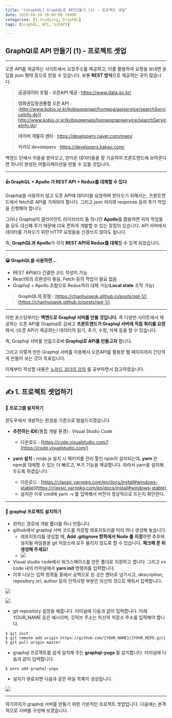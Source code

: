 ```yaml
---
title: "[GraphQL] GraphQL로 API만들기 (1) - 프로젝트 셋업"
date: 2020-08-30 20:00:00 +0900
categories: [1.Studying, GraphQL]
tags: [GraphQL, API, 오픈API]

---
```




##  **GraphQl로 API 만들기 (1) - 프로젝트 셋업**

------

오픈 API를 제공하는 사이트에서 요청주소를 제공하고, 이를 활용하여 요청을 보내면 응답을 json 형태 등으로 받을 수 있습니다. 보통 **REST 방식**으로 제공하는 곳이 많습니다.

> **공공데이터 포털 - 오픈API 제공 :** https://www.data.go.kr/

> **영화권입장권통합 오픈 API :** [http://www.kobis.or.kr/kobisopenapi/homepg/apiservice/searchServiceInfo.do]( http://www.kobis.or.kr/kobisopenapi/homepg/apiservice/searchServiceInfo.do)

> **네이버 개발자 센터** : https://developers.naver.com/main/

> **카카오 developers** : https://developers.kakao.com/

백엔드 단에서 이들을 받아오고, 받아온 데이터들을 잘 가공하여 프론트엔드에 보여준다면 하나의 완성된 어플리케이션을 만들 수 있을 것입니다.

------

#### **👍 GraphQL + Apollo 가 REST API + Redux를 대체할 수 있다**

Graphql을 사용하지 않고 오픈 API에 데이터를 요청하며 받아오기 위해서는, 프론트엔드에서 fetch로 API를 가져와야 합니다. 그리고 json 처리와 response 등의 추가 작업을 진행해야 합니다.

그러나 Graphql의 클라이언트 라이브러리 중 하나인 **Apollo**를 활용하면 위의 작업들을 모두 대신해 주기 때문에 더욱 편하게 개발할 수 있는 장점이 있습니다. API 서버에서 데이터를 가져오기 위한 HTTP 요청들을 신경쓰지 않아도 됩니다.

즉, **GraphQL과 Apollo**가 각각 **REST API와 Redux를 대체**할 수 있게 되었습니다.

------



#### **😀 GraphQL을 사용하면...**

* REST API보다 간결한 코드 작성이 가능
* React와의 호환성이 좋음, Fetch 등의 작업이 필요 없음
* Graphql + Apollo 조합으로 Redux까지 대체 가능(**Local state** 조작 가능)

> **GraphQL의 장점 :** [https://chanhuiseok.github.io/posts/gql-1/](https://chanhuiseok.github.io/posts/gql-1/)

------

이번 포스팅부터는 **백엔드로 Graphql 서버를 만들 것입니다.** 즉 다양한 사이트에서 제공하는 오픈 API를 Graphql로 감싸고 **프론트엔드가 Graphql 서버에 직접 쿼리를 요청**해서, (오픈 API가 제공하는) 데이터의 읽기, 추가, 수정, 삭제 등을 할 수 있습니다.

즉, Graphql 서버를 만듬으로써 **Graphql로 API를 만들고자** 합니다.

그리고 이렇게 만든 Graphql 서버를 이용해서 오픈API를 활용한 웹 페이지까지 간단하게 만들어 보는 것이 목표입니다.

이제부터 작성할 내용은 [노마드 코더의 강의](https://nomadcoders.co/graphql-for-beginners) 를 공부하면서 참고하였습니다.

------

## **✍ 1. 프로젝트 셋업하기**

#### **🚀 프로그램 설치하기**

윈도우에서 개발하는 환경을 기준으로 말씀드리겠습니다.

* **추천하는 IDE**(통합 개발 환경) : Visual Studio Code
  * 다운로드 : [https://code.visualstudio.com/](https://code.visualstudio.com/)

* **yarn 설치 :** node.js 설치 시 패키지를 관리 툴인 npm이 설치되는데, **yarn** 은 npm을 대체할 수 있는 더 빠르고, 부가 기능을 제공합니다. 따라서 yarn을 설치해 두도록 하겠습니다.
  * 다운로드 : [https://classic.yarnpkg.com/en/docs/install#windows-stable](https://classic.yarnpkg.com/en/docs/install#windows-stable)
  * 설치한 이후 cmd에 yarn -v 를 입력해서 버전이 정상적으로 뜨는지 확인한다.

------

#### **🚀 graphql 프로젝트 설치하기**

* 원하는 경로에 개발 폴더를 하나 만듭니다.
* github에서 graphql 서버 코드를 저장할 레포지토리를 미리 하나 생성해 놓습니다.
  * 레포지토리를 생성할 때, **Add .gitignore 항목에서 Node 를 지정**하면 추후에 설치될 파일들을 git 저장소에 모두 올리지 않도록 할 수 있습니다. **체크해 준 뒤 생성해 주세요!**
  * ![](https://i.imgur.com/9MlIMg5.png)
* Visual studio code에서 워크스페이스를 만든 폴더로 지정하고 엽니다. 그리고 vs code 내의 터미널에서 **yarn init** 명령어를 입력합니다.
* 이후 나오는 입력 항목들 중에서 공백으로 된 곳은 엔터로 넘기시고, description, repository url, author 등의 인적사항 부분은 자신의 것으로 채워서 입력합니다.

![](https://i.imgur.com/ecUaHFx.png)

![](https://i.imgur.com/JD4uBz5.png)

* git repository 설정을 해줍니다. 터미널에 다음과 같이 입력합니다. 아래 YOUR_NAME 등은 예시이며, 깃허브 주소는 자신의 저장소 주소를 입력해야 합니다.

```shell
$ git init
$ git remote add origin https://github.com/{YOUR_NAME}/{YOUR_REPO.git}
$ git pull origin master
```

* graphql 프로젝트를 쉽게 설치해 주는 **graphql-yoga** 를 설치합니다. 터미널에 다음과 같이 입력합니다.

```shell
$ yarn add graphql-yoga
```

* 설치가 완료되면 다음과 같은 파일 목록이 생성됩니다.

![](https://i.imgur.com/BlvtpRT.png)

------

여기까지가 graphql 서버를 만들기 위한 기본적인 프로젝트 셋업입니다. 다음에는 본격적으로 서버를 구성해 보겠습니다.

